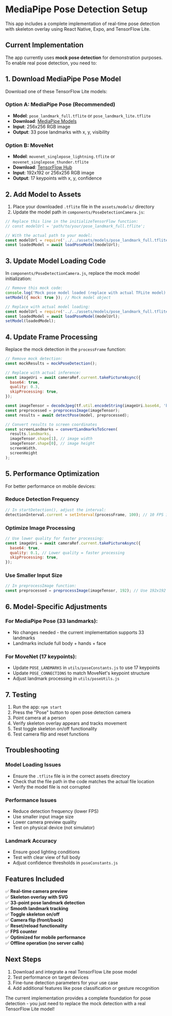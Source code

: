 # MediaPipe Pose Detection Setup

This app includes a complete implementation of real-time pose detection with skeleton overlay using React Native, Expo, and TensorFlow Lite.

## Current Implementation

The app currently uses **mock pose detection** for demonstration purposes. To enable real pose detection, you need to:

## 1. Download MediaPipe Pose Model

Download one of these TensorFlow Lite models:

### Option A: MediaPipe Pose (Recommended)
- **Model**: `pose_landmark_full.tflite` or `pose_landmark_lite.tflite`
- **Download**: [MediaPipe Models](https://developers.google.com/mediapipe/solutions/vision/pose_landmarker#models)
- **Input**: 256x256 RGB image
- **Output**: 33 pose landmarks with x, y, visibility

### Option B: MoveNet
- **Model**: `movenet_singlepose_lightning.tflite` or `movenet_singlepose_thunder.tflite`
- **Download**: [TensorFlow Hub](https://tfhub.dev/google/movenet/singlepose/lightning/4)
- **Input**: 192x192 or 256x256 RGB image
- **Output**: 17 keypoints with x, y, confidence

## 2. Add Model to Assets

1. Place your downloaded `.tflite` file in the `assets/models/` directory
2. Update the model path in `components/PoseDetectionCamera.js`:

```javascript
// Replace this line in the initializeTensorFlow function:
// const modelUrl = 'path/to/your/pose_landmark_full.tflite';

// With the actual path to your model:
const modelUrl = require('../../assets/models/pose_landmark_full.tflite');
const loadedModel = await loadPoseModel(modelUrl);
```

## 3. Update Model Loading Code

In `components/PoseDetectionCamera.js`, replace the mock model initialization:

```javascript
// Remove this mock code:
console.log('Mock pose model loaded (replace with actual TFLite model)');
setModel({ mock: true }); // Mock model object

// Replace with actual model loading:
const modelUrl = require('../../assets/models/pose_landmark_full.tflite');
const loadedModel = await loadPoseModel(modelUrl);
setModel(loadedModel);
```

## 4. Update Frame Processing

Replace the mock detection in the `processFrame` function:

```javascript
// Remove mock detection:
const mockResults = mockPoseDetection();

// Replace with actual inference:
const imageUri = await cameraRef.current.takePictureAsync({
  base64: true,
  quality: 0.3,
  skipProcessing: true,
});

const imageTensor = decodeJpeg(tf.util.encodeString(imageUri.base64, 'base64'));
const preprocessed = preprocessImage(imageTensor);
const results = await detectPose(model, preprocessed);

// Convert results to screen coordinates
const screenLandmarks = convertLandmarksToScreen(
  results.landmarks,
  imageTensor.shape[1], // image width
  imageTensor.shape[0], // image height
  screenWidth,
  screenHeight
);
```

## 5. Performance Optimization

For better performance on mobile devices:

### Reduce Detection Frequency
```javascript
// In startDetection(), adjust the interval:
detectionInterval.current = setInterval(processFrame, 100); // 10 FPS instead of 30
```

### Optimize Image Processing
```javascript
// Use lower quality for faster processing:
const imageUri = await cameraRef.current.takePictureAsync({
  base64: true,
  quality: 0.1, // Lower quality = faster processing
  skipProcessing: true,
});
```

### Use Smaller Input Size
```javascript
// In preprocessImage function:
const preprocessed = preprocessImage(imageTensor, 192); // Use 192x192 instead of 256x256
```

## 6. Model-Specific Adjustments

### For MediaPipe Pose (33 landmarks):
- No changes needed - the current implementation supports 33 landmarks
- Landmarks include full body + hands + face

### For MoveNet (17 keypoints):
- Update `POSE_LANDMARKS` in `utils/poseConstants.js` to use 17 keypoints
- Update `POSE_CONNECTIONS` to match MoveNet's keypoint structure
- Adjust landmark processing in `utils/poseUtils.js`

## 7. Testing

1. Run the app: `npm start`
2. Press the "Pose" button to open pose detection camera
3. Point camera at a person
4. Verify skeleton overlay appears and tracks movement
5. Test toggle skeleton on/off functionality
6. Test camera flip and reset functions

## Troubleshooting

### Model Loading Issues
- Ensure the `.tflite` file is in the correct assets directory
- Check that the file path in the code matches the actual file location
- Verify the model file is not corrupted

### Performance Issues
- Reduce detection frequency (lower FPS)
- Use smaller input image size
- Lower camera preview quality
- Test on physical device (not simulator)

### Landmark Accuracy
- Ensure good lighting conditions
- Test with clear view of full body
- Adjust confidence thresholds in `poseConstants.js`

## Features Included

✅ **Real-time camera preview**  
✅ **Skeleton overlay with SVG**  
✅ **33-point pose landmark detection**  
✅ **Smooth landmark tracking**  
✅ **Toggle skeleton on/off**  
✅ **Camera flip (front/back)**  
✅ **Reset/reload functionality**  
✅ **FPS counter**  
✅ **Optimized for mobile performance**  
✅ **Offline operation (no server calls)**  

## Next Steps

1. Download and integrate a real TensorFlow Lite pose model
2. Test performance on target devices
3. Fine-tune detection parameters for your use case
4. Add additional features like pose classification or gesture recognition

The current implementation provides a complete foundation for pose detection - you just need to replace the mock detection with a real TensorFlow Lite model!
